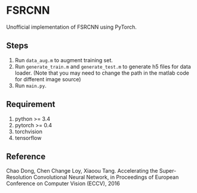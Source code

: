 # FSRCNN
Unofficial implementation of FSRCNN using PyTorch.

## Steps
1. Run `data_aug.m` to augment training set.
2. Run `generate_train.m` and `generate_test.m` to generate h5 files for data loader. 
(Note that you may need to change the path in the matlab code for different image source)
3. Run `main.py`.

## Requirement
1. python >= 3.4
2. pytorch >= 0.4
3. torchvision
4. tensorflow

## Reference
Chao Dong, Chen Change Loy, Xiaoou Tang. Accelerating the Super-Resolution Convolutional Neural Network, in Proceedings of European Conference on Computer Vision (ECCV), 2016
